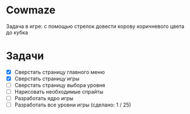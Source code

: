 # Cowmaze

Задача в игре: с помощью стрелок довести корову коричневого цвета до кубка

# Задачи

- [X] Сверстать страницу главного меню
- [X] Сверстать страницу игры
- [ ] Сверстать страницу выбора уровня
- [ ] Нарисовать необходимые спрайты
- [ ] Разработать ядро игры
- [ ] Разработать все уровни игры (сделано: 1 / 25)